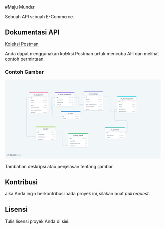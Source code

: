 #Maju Mundur

Sebuah API sebuah E-Commerce.

## Dokumentasi API

[Koleksi Postman](https://drive.google.com/file/d/1GniDZVgxkAAHQFK8pkowMLGvFvGV_BBw/view?usp=sharing)


Anda dapat menggunakan koleksi Postman untuk mencoba API dan melihat contoh permintaan.

### Contoh Gambar

![Deskripsi Gambar](drawSQL-image-export-2024-05-12.png)


Tambahan deskripsi atau penjelasan tentang gambar.

## Kontribusi

Jika Anda ingin berkontribusi pada proyek ini, silakan buat _pull request_.

## Lisensi

Tulis lisensi proyek Anda di sini.
